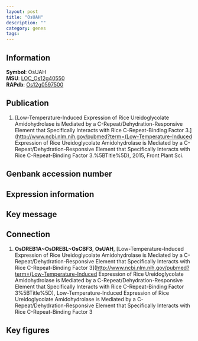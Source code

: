 ```yaml
---
layout: post
title: "OsUAH"
description: ""
category: genes
tags: 
---
```


## Information
__Symbol__: OsUAH  
__MSU__: [LOC_Os12g40550](http://rice.plantbiology.msu.edu/cgi-bin/ORF_infopage.cgi?orf=LOC_Os12g40550)  
__RAPdb__: [Os12g0597500](http://rapdb.dna.affrc.go.jp/viewer/gbrowse_details/irgsp1?name=Os12g0597500)  

## Publication
1. [Low-Temperature-Induced Expression of Rice Ureidoglycolate Amidohydrolase is Mediated by a C-Repeat/Dehydration-Responsive Element that Specifically Interacts with Rice C-Repeat-Binding Factor 3.](http://www.ncbi.nlm.nih.gov/pubmed?term=(Low-Temperature-Induced Expression of Rice Ureidoglycolate Amidohydrolase is Mediated by a C-Repeat/Dehydration-Responsive Element that Specifically Interacts with Rice C-Repeat-Binding Factor 3.%5BTitle%5D), 2015, Front Plant Sci.

## Genbank accession number

## Expression information

## Key message

## Connection
1. __OsDREB1A~OsDREBL~OsCBF3__, __OsUAH__, [Low-Temperature-Induced Expression of Rice Ureidoglycolate Amidohydrolase is Mediated by a C-Repeat/Dehydration-Responsive Element that Specifically Interacts with Rice C-Repeat-Binding Factor 3](http://www.ncbi.nlm.nih.gov/pubmed?term=(Low-Temperature-Induced Expression of Rice Ureidoglycolate Amidohydrolase is Mediated by a C-Repeat/Dehydration-Responsive Element that Specifically Interacts with Rice C-Repeat-Binding Factor 3%5BTitle%5D), Low-Temperature-Induced Expression of Rice Ureidoglycolate Amidohydrolase is Mediated by a C-Repeat/Dehydration-Responsive Element that Specifically Interacts with Rice C-Repeat-Binding Factor 3

## Key figures


